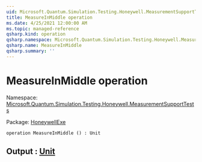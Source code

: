 ```yaml
---
uid: Microsoft.Quantum.Simulation.Testing.Honeywell.MeasurementSupportTests.MeasureInMiddle
title: MeasureInMiddle operation
ms.date: 4/25/2021 12:00:00 AM
ms.topic: managed-reference
qsharp.kind: operation
qsharp.namespace: Microsoft.Quantum.Simulation.Testing.Honeywell.MeasurementSupportTests
qsharp.name: MeasureInMiddle
qsharp.summary: ''
---
```


# MeasureInMiddle operation

Namespace: [Microsoft.Quantum.Simulation.Testing.Honeywell.MeasurementSupportTests](xref:Microsoft.Quantum.Simulation.Testing.Honeywell.MeasurementSupportTests)

Package: [HoneywellExe](https://nuget.org/packages/HoneywellExe)




```qsharp
operation MeasureInMiddle () : Unit
```


## Output : [Unit](xref:microsoft.quantum.qsharp.valueliterals#unit-literal)

